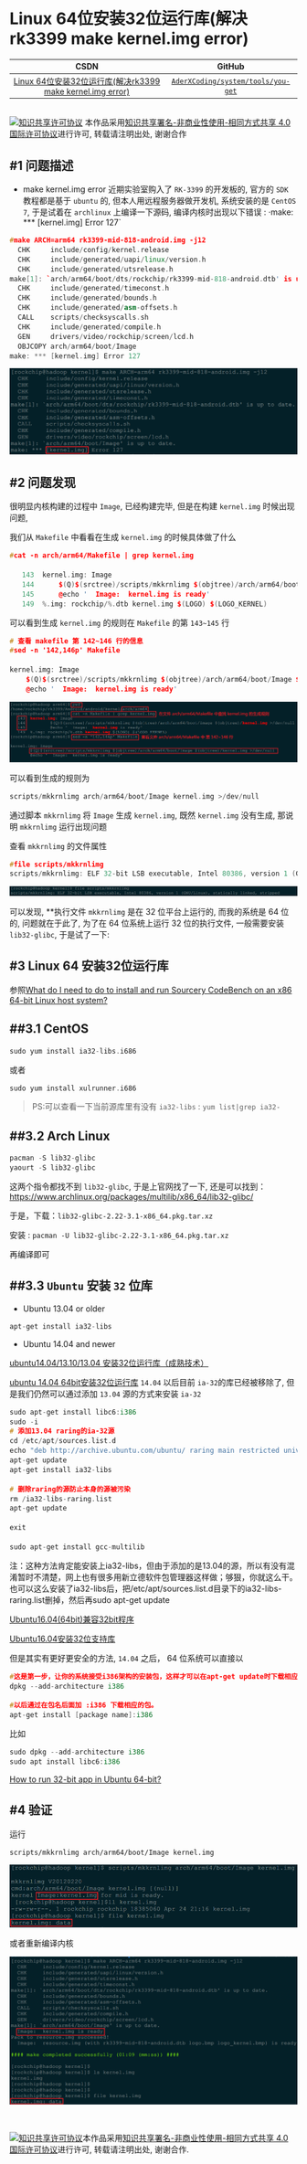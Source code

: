 Linux 64位安装32位运行库(解决rk3399 make kernel.img error)
=======

| CSDN | GitHub |
|:----:|:------:|
| [Linux 64位安装32位运行库(解决rk3399 make kernel.img error)](http://blog.csdn.net/gatieme/article/details/61623891) | [`AderXCoding/system/tools/you-get`](https://github.com/gatieme/AderXCoding/tree/master/system/tools/you-get) |

<br>
<a rel="license" href="http://creativecommons.org/licenses/by-nc-sa/4.0/"><img alt="知识共享许可协议" style="border-width:0" src="https://i.creativecommons.org/l/by-nc-sa/4.0/88x31.png" /></a>
本作品采用<a rel="license" href="http://creativecommons.org/licenses/by-nc-sa/4.0/">知识共享署名-非商业性使用-相同方式共享 4.0 国际许可协议</a>进行许可, 转载请注明出处, 谢谢合作
<br>



#1	问题描述
-------

*	make kernel.img error
近期实验室购入了 `RK-3399` 的开发板的, 官方的 `SDK` 教程都是基于 `ubuntu` 的, 但本人用远程服务器做开发机, 系统安装的是 `CentOS 7`, 于是试着在 `archlinux` 上编译一下源码, 编译内核时出现以下错误 : ·make: *** [kernel.img] Error 127`

```cpp
#make ARCH=arm64 rk3399-mid-818-android.img -j12
  CHK     include/config/kernel.release
  CHK     include/generated/uapi/linux/version.h
  CHK     include/generated/utsrelease.h
make[1]: `arch/arm64/boot/dts/rockchip/rk3399-mid-818-android.dtb' is up to date.
  CHK     include/generated/timeconst.h
  CHK     include/generated/bounds.h
  CHK     include/generated/asm-offsets.h
  CALL    scripts/checksyscalls.sh
  CHK     include/generated/compile.h
  GEN     drivers/video/rockchip/screen/lcd.h
  OBJCOPY arch/arm64/boot/Image
make: *** [kernel.img] Error 127
```


![kernel-img-error](kernel-img-error.png)



#2	问题发现
-------


很明显内核构建的过程中 `Image`, 已经构建完毕, 但是在构建 `kernel.img` 时候出现问题, 

我们从 `Makefile` 中看看在生成 `kernel.img` 的时候具体做了什么

```cpp
#cat -n arch/arm64/Makefile | grep kernel.img

   143	kernel.img: Image
   144		$(Q)$(srctree)/scripts/mkkrnlimg $(objtree)/arch/arm64/boot/Image $(objtree)/kernel.img >/dev/null
   145		@echo '  Image:  kernel.img is ready'
   149	%.img: rockchip/%.dtb kernel.img $(LOGO) $(LOGO_KERNEL)
```
可以看到生成 `kernel.img` 的规则在 `Makefile` 的第 `143~145` 行

```cpp
# 查看 makefile 第 142~146 行的信息
#sed -n '142,146p' Makefile

kernel.img: Image
	$(Q)$(srctree)/scripts/mkkrnlimg $(objtree)/arch/arm64/boot/Image $(objtree)/kernel.img >/dev/null
	@echo '  Image:  kernel.img is ready'
```


![find-error-line](find-error-line.png)

可以看到生成的规则为

```cpp
scripts/mkkrnlimg arch/arm64/boot/Image kernel.img >/dev/null
```

通过脚本 `mkkrnlimg` 将 `Image` 生成 `kernel.img`, 既然 `kernel.img` 没有生成, 那说明 `mkkrnlimg` 运行出现问题


查看 `mkkrnlimg` 的文件属性

```cpp
#file scripts/mkkrnlimg 
scripts/mkkrnlimg: ELF 32-bit LSB executable, Intel 80386, version 1 (GNU/Linux), statically linked, stripped
```
![file-mkkrnlimg](file-mkkrnlimg.png)



可以发现, **执行文件 `mkkrnlimg` 是在 32 位平台上运行的, 而我的系统是 64 位的, 问题就在于此了, 为了在 64 位系统上运行 32 位的执行文件, 一般需要安装 `lib32-glibc`, 于是试了一下:


#3	Linux 64 安装32位运行库
-------


参照[What do I need to do to install and run Sourcery CodeBench on an x86 64-bit Linux host system?](https://sourcery.mentor.com/GNUToolchain/kbentry62)

##3.1	CentOS
-------



```cpp
sudo yum install ia32-libs.i686
```

或者


```cpp
sudo yum install xulrunner.i686
```


>PS:可以查看一下当前源库里有没有 `ia32-libs` :  `yum list|grep ia32-`





##3.2	Arch Linux
-------


```cpp
pacman -S lib32-glibc
yaourt -S lib32-glibc
```

这两个指令都找不到 `lib32-glibc`, 于是上官网找了一下, 还是可以找到：
https://www.archlinux.org/packages/multilib/x86_64/lib32-glibc/


于是，下载：`lib32-glibc-2.22-3.1-x86_64.pkg.tar.xz`

安装 : `pacman -U lib32-glibc-2.22-3.1-x86_64.pkg.tar.xz`

再编译即可


##3.3	`Ubuntu` 安装 `32` 位库
-------

*	Ubuntu 13.04 or older


```cpp
apt-get install ia32-libs
```

*	Ubuntu 14.04 and newer

[ubuntu14.04/13.10/13.04 安装32位运行库（成熟技术）](http://blog.csdn.net/anywriting/article/details/38080325)

[ubuntu 14.04 64bit安装32位运行库](http://blog.csdn.net/hj74535099/article/details/50220207)
`14.04` 以后目前 `ia-32`的库已经被移除了, 但是我们仍然可以通过添加 `13.04` 源的方式来安装 `ia-32`


```cpp
sudo apt-get install libc6:i386
sudo -i
# 添加13.04 raring的ia-32源
cd /etc/apt/sources.list.d
echo "deb http://archive.ubuntu.com/ubuntu/ raring main restricted universe multiverse" >ia32-libs-raring.list
apt-get update
apt-get install ia32-libs

# 删除raring的源防止本身的源被污染
rm /ia32-libs-raring.list
apt-get update

exit

sudo apt-get install gcc-multilib
```

注：这种方法肯定能安装上ia32-libs，但由于添加的是13.04的源，所以有没有混淆暂时不清楚，网上也有很多用新立德软件包管理器这样做；够狠，你就这么干。也可以这么安装了ia32-libs后，把/etc/apt/sources.list.d目录下的ia32-libs-raring.list删掉，然后再sudo apt-get update


[Ubuntu16.04(64bit)兼容32bit程序](http://blog.csdn.net/q1302182594/article/details/51610902)

[Ubuntu16.04安装32位支持库](Ubuntu16.04安装32位支持库)

但是其实有更好更安全的方法, `14.04` 之后， 64 位系统可以直接以
```cpp
#这是第一步，让你的系统接受i386架构的安装包，这样才可以在apt-get update时下载相应的list
dpkg --add-architecture i386

#以后通过在包名后面加 :i386 下载相应的包。
apt-get install [package name]:i386
```

比如


```cpp
sudo dpkg --add-architecture i386
sudo apt install libc6:i386
```

[How to run 32-bit app in Ubuntu 64-bit?](https://askubuntu.com/questions/454253/how-to-run-32-bit-app-in-ubuntu-64-bit)


#4	验证
-------


运行

```
scripts/mkkrnlimg arch/arm64/boot/Image kernel.img
```

![make-kernel-img](make-kernel-img.png)

或者重新编译内核

![make-kernel](make-kernel.png)

<br>

<a rel="license" href="http://creativecommons.org/licenses/by-nc-sa/4.0/"><img alt="知识共享许可协议" style="border-width:0" src="https://i.creativecommons.org/l/by-nc-sa/4.0/88x31.png" /></a>本作品采用<a rel="license" href="http://creativecommons.org/licenses/by-nc-sa/4.0/">知识共享署名-非商业性使用-相同方式共享 4.0 国际许可协议</a>进行许可, 转载请注明出处, 谢谢合作.
